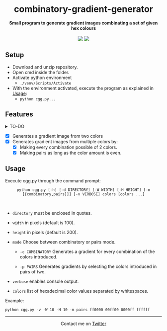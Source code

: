 <h1 align="center">
  combinatory-gradient-generator
</h1>

<p align="center">
  <b>Small program to generate gradient images combinating a set of given hex colours</b><br><br>
  <img src="https://img.shields.io/badge/Project-WIP-orange"> <img src="https://img.shields.io/badge/Documentation-Outdated-orange">
</p>

## Setup

- Download and unzip repository.
- Open cmd inside the folder.
- Activate python environment
  - `./venv/Scripts/Activate`
- With the environment activated, execute the program as explained in [Usage](#Usage):
  - `python cgg.py...`

## Features 

<details>
    <summary>TO-DO</summary>
  
- [ ] Option to introduce color list as text file.

</details>

- [x] Generates a gradient image from two colors
- [x] Generates gradient images from multiple colors by:
  - [x] Making every combination possible of 2 colors.
  - [x] Making pairs as long as the color amount is even.

## Usage

Execute cgg.py through the command prompt: <!-- using **Python 3.10 or higher**. -->

<p align="center">
  <code>python cgg.py [-h] [-d DIRECTORY] [-W WIDTH] [-H HEIGHT] [-m [{combinatory,pairs}]] [-v VERBOSE] colors [colors ...]</code>
</p>
<br>

- `directory` must be enclosed in quotes.

- `width` in pixels (default is 100).

- `height` in pixels (default is 200).

- `mode` Choose between combinatory or pairs mode. 

    - `-c COMBINATORY` Generates a gradient for every combination of the colors introduced.
    
    - `-p PAIRS` Generates gradients by selecting the colors introduced in pairs of two.

- `verbose` enables console output.

- `colors` list of hexadecimal color values separated by whitespaces.

Example:

    python cgg.py -v -W 10 -H 10 -m pairs ff0000 00ff00 0000ff ffffff

---
<p align="center">
 Contact me on <a href="https://twitter.com/ChgvCode">Twitter</a>
</p>
